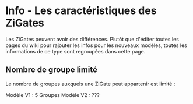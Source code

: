 # Info - Les caractéristiques des ZiGates

Les ZiGates peuvent avoir des différences. Plutôt que d'éditer toutes les pages du wiki pour rajouter les infos pour les nouveaux modèles, toutes les informations de ce type sont regroupées dans cette page.

## Nombre de groupe limité

Le nombre de groupes auxquels une ZiGate peut appartenir est limité :

Modèle V1 : 5 Groupes
Modèle V2 : ???
